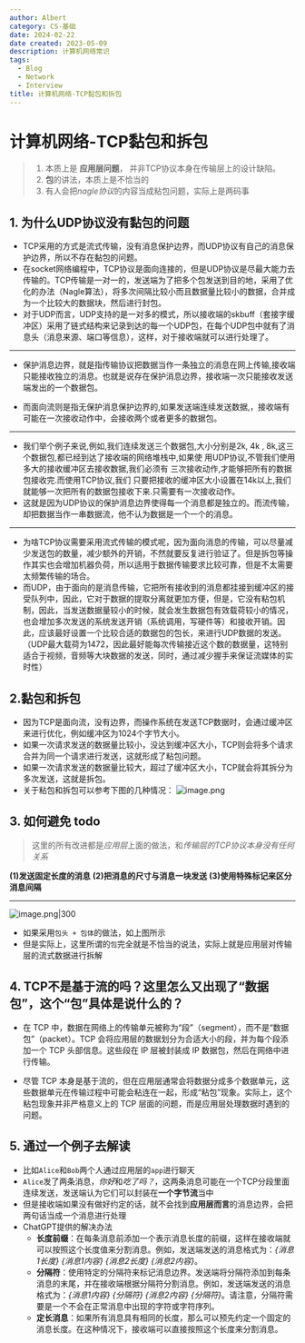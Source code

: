 ```yaml
---
author: Albert
category: CS-基础
date: 2024-02-22
date created: 2023-05-09
description: 计算机网络常识
tags:
  - Blog
  - Network
  - Interview
title: 计算机网络-TCP黏包和拆包
---
```


# 计算机网络-TCP黏包和拆包

> 1. 本质上是 **应用层问题**， 并非TCP协议本身在传输层上的设计缺陷。
> 2. **包**的讲法，本质上是不恰当的
> 3. 有人会把*nagle协议*的内容当成粘包问题，实际上是两码事

## 1. 为什么UDP协议没有黏包的问题

- TCP采用的方式是流式传输，没有消息保护边界，而UDP协议有自己的消息保护边界，所以不存在黏包的问题。
- 在socket网络编程中，TCP协议是面向连接的，但是UDP协议是尽最大能力去传输的。TCP传输是一对一的，发送端为了把多个包发送到目的地，采用了优化的办法（Nagle算法），将多次间隔比较小而且数据量比较小的数据，合并成为一个比较大的数据块，然后进行封包。
- 对于UDP而言，UDP支持的是一对多的模式，所以接收端的skbuff（套接字缓冲区）采用了链式结构来记录到达的每一个UDP包，在每个UDP包中就有了消息头（消息来源、端口等信息），这样，对于接收端就可以进行处理了。

---

- 保护消息边界，就是指传输协议把数据当作一条独立的消息在网上传输,接收端只能接收独立的消息。也就是说存在保护消息边界，接收端一次只能接收发送端发出的一个数据包。

- 而面向流则是指无保护消息保护边界的,如果发送端连续发送数据,，接收端有可能在一次接收动作中，会接收两个或者更多的数据包。

---

- 我们举个例子来说,例如,我们连续发送三个数据包,大小分别是2k, 4k , 8k,这三个数据包,都已经到达了接收端的网络堆栈中,如果使 用UDP协议,不管我们使用多大的接收缓冲区去接收数据,我们必须有 三次接收动作,才能够把所有的数据包接收完.而使用TCP协议,我们 只要把接收的缓冲区大小设置在14k以上,我们就能够一次把所有的数据包接收下来.只需要有一次接收动作。
- 这就是因为UDP协议的保护消息边界使得每一个消息都是独立的。而流传输，却把数据当作一串数据流，他不认为数据是一个一个的消息。

---

- 为啥TCP协议需要采用流式传输的模式呢，因为面向消息的传输，可以尽量减少发送包的数量，减少额外的开销，不然就要反复进行验证了。但是拆包等操作其实也会增加机器负荷，所以适用于数据传输要求比较可靠，但是不太需要太频繁传输的场合。
- 而UDP，由于面向的是消息传输，它把所有接收到的消息都挂接到缓冲区的接受队列中，因此，它对于数据的提取分离就更加方便，但是，它没有粘包机制，因此，当发送数据量较小的时候，就会发生数据包有效载荷较小的情况，也会增加多次发送的系统发送开销（系统调用，写硬件等）和接收开销。因此，应该最好设置一个比较合适的数据包的包长，来进行UDP数据的发送。（UDP最大载荷为1472，因此最好能每次传输接近这个数的数据量，这特别适合于视频，音频等大块数据的发送，同时，通过减少握手来保证流媒体的实时性）

## 2.黏包和拆包

- 因为TCP是面向流，没有边界，而操作系统在发送TCP数据时，会通过缓冲区来进行优化，例如缓冲区为1024个字节大小。
- 如果一次请求发送的数据量比较小，没达到缓冲区大小，TCP则会将多个请求合并为同一个请求进行发送，这就形成了粘包问题。
- 如果一次请求发送的数据量比较大，超过了缓冲区大小，TCP就会将其拆分为多次发送，这就是拆包。
- 关于粘包和拆包可以参考下图的几种情况：
  ![image.png](http://img-blog-01.oss-cn-shanghai.aliyuncs.com/img/2022-11-27-193700.png)

## 3. 如何避免 todo

> 这里的所有改进都是*应用层*上面的做法，和*传输层的TCP协议本身没有任何关系*

**(1)发送固定长度的消息**
**(2)把消息的尺寸与消息一块发送**
**(3)使用特殊标记来区分消息间隔**

---

![image.png|300](https://img-20221128.oss-cn-shanghai.aliyuncs.com/img-2022-11/20230426170953.png)

- 如果采用`包头 + 包体`的做法，如上图所示
- 但是实际上，这里所谓的`包`完全就是不恰当的说法，实际上就是应用层对传输层的流式数据进行拆解

## 4. TCP不是基于流的吗？这里怎么又出现了“数据包”，这个“包”具体是说什么的？

- 在 TCP 中，数据在网络上的传输单元被称为“段”（segment），而不是“数据包”（packet）。TCP 会将应用层的数据划分为合适大小的段，并为每个段添加一个 TCP 头部信息。这些段在 IP 层被封装成 IP 数据包，然后在网络中进行传输。

- 尽管 TCP 本身是基于流的，但在应用层通常会将数据分成多个数据单元，这些数据单元在传输过程中可能会粘连在一起，形成“粘包”现象。实际上，这个粘包现象并非严格意义上的 TCP 层面的问题，而是应用层处理数据时遇到的问题。

## 5. 通过一个例子去解读

- 比如`Alice`和`Bob`两个人通过应用层的`app`进行聊天
- `Alice`发了两条消息，*你好*和*吃了吗？*，这两条消息可能在一个TCP分段里面连续发送，发送端认为它们可以封装在**一个字节流**当中
- 但是接收端如果没有做好约定的话，就不会找到**应用层而言**的消息边界，会把两句话当成一个消息进行处理
- ChatGPT提供的解决办法
  - **长度前缀**：在每条消息前添加一个表示消息长度的前缀，这样在接收端就可以按照这个长度值来分割消息。例如，发送端发送的消息格式为：_{消息1长度} {消息1内容} {消息2长度} {消息2内容}_。
  - **分隔符**：使用特定的分隔符来标记消息边界。发送端将分隔符添加到每条消息的末尾，并在接收端根据分隔符分割消息。例如，发送端发送的消息格式为：_{消息1内容} {分隔符} {消息2内容} {分隔符}_。请注意，分隔符需要是一个不会在正常消息中出现的字符或字符序列。
  - **定长消息**：如果所有消息具有相同的长度，那么可以预先约定一个固定的消息长度。在这种情况下，接收端可以直接按照这个长度来分割消息。
